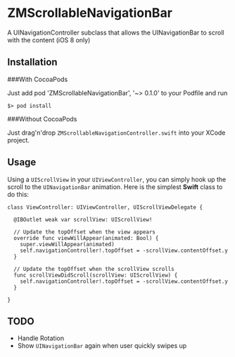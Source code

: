 # ZMScrollableNavigationBar
A UINavigationController subclass that allows the UINavigationBar to scroll with the content (iOS 8 only)

## Installation

###With CocoaPods

Just add pod 'ZMScrollableNavigationBar', '~> 0.1.0' to your Podfile and run

```
$> pod install
```

###Without CocoaPods

Just drag'n'drop `ZMScrollableNavigationController.swift` into your XCode project.

## Usage

Using a `UIScrollView` in your `UIViewController`, you can simply hook up the scroll to the `UINavigationBar` animation. Here is the simplest **Swift** class to do this:

```
class ViewController: UIViewController, UIScrollViewDelegate {
  
  @IBOutlet weak var scrollView: UIScrollView!
  
  // Update the topOffset when the view appears
  override func viewWillAppear(animated: Bool) {
    super.viewWillAppear(animated)
    self.navigationController!.topOffset = -scrollView.contentOffset.y
  }
  
  // Update the topOffset when the scrollView scrolls
  func scrollViewDidScroll(scrollView: UIScrollView) {
    self.navigationController!.topOffset = -scrollView.contentOffset.y
  }
  
}
```

## TODO

- Handle Rotation
- Show `UINavigationBar` again when user quickly swipes up